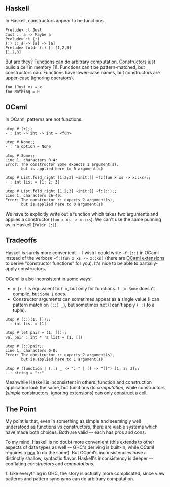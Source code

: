 ## Haskell

In Haskell, constructors appear to be functions.

```
Prelude> :t Just
Just :: a -> Maybe a
Prelude> :t (:)
(:) :: a -> [a] -> [a]
Prelude> foldr (:) [] [1,2,3]
[1,2,3]
```

But are they? Functions can do arbitrary computation. Constructors just build a cell in memory [1]. Functions can't be pattern-matched, but constructors can. Functions have lower-case names, but constructors are upper-case (ignoring operators).

```
foo (Just x) = x
foo Nothing = 0
```

## OCaml

In OCaml, patterns are not functions.

```
utop # (+);;
- : int -> int -> int = <fun>

utop # None;;
- : 'a option = None

utop # Some;;
Line 1, characters 0-4:
Error: The constructor Some expects 1 argument(s),
       but is applied here to 0 argument(s)

utop # List.fold_right [1;2;3] ~init:[] ~f:(fun x xs -> x::xs);;
- : int list = [1; 2; 3]

utop # List.fold_right [1;2;3] ~init:[] ~f:(::);;
Line 1, characters 36-40:
Error: The constructor :: expects 2 argument(s),
       but is applied here to 0 argument(s)
```

We have to explicitly write out a function which takes two arguments and applies a constructor (`fun x xs -> x::xs`). We can't use the same punning as in Haskell (`foldr (:)`).

## Tradeoffs

Haskell is surely more convenient -- I wish I could write `~f:(::)` in OCaml instead of the verbose `~f:(fun x xs -> x::xs)` (there are [OCaml extensions](https://github.com/janestreet/ppx_variants_conv) to derive "constructor functions" for you). It's nice to be able to partially-apply constructors.

OCaml is also inconsistent in some ways:

* `x |> f` is equivalent to `f x`, but only for functions. `1 |> Some` doesn't compile, but `Some 1` does.
* Constructor arguments can sometimes appear as a single value (I can pattern match on `(::) _`), but sometimes not (I can't apply `(::)` to a tuple).

```
utop # (::)(1, []);;
- : int list = [1]

utop # let pair = (1, []);;
val pair : int * 'a list = (1, [])

utop # (::)pair;;
Line 1, characters 0-8:
Error: The constructor :: expects 2 argument(s),
       but is applied here to 1 argument(s)

utop # (function | (::) _ -> "::" | [] -> "[]") [1; 2; 3];;
- : string = "::"
```

Meanwhile Haskell is inconsistent in others: function and construction application look the same, but functions do _computation_, while constructors (_simple_ constructors, ignoring extensions) can only construct a cell.

## The Point

My point is that, even in something as simple and seemingly well understood as functions vs constructors, there are viable systems which have made both choices. Both are valid -- each has pros and cons.

To my mind, Haskell is no doubt more convenient (this extends to other aspects of data types as well -- GHC's deriving is built-in, while OCaml requires a [ppx](https://github.com/ocaml-ppx/ppx_deriving) to do the same). But OCaml's inconsistencies have a distinctly shallow, syntactic flavor. Haskell's inconsistency is deeper -- conflating _constructors_ and _computations_.

1: Like everything in GHC, the story is actually more complicated, since view patterns and pattern synonyms can do arbitrary computation.
